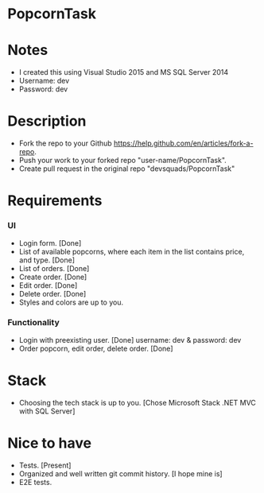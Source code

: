 # PopcornTask

# Notes
- I created this using Visual Studio 2015 and MS SQL Server 2014
- Username: dev
- Password: dev

# Description
- Fork the repo to your Github https://help.github.com/en/articles/fork-a-repo.
- Push your work to your forked repo "user-name/PopcornTask".
- Create pull request in the original repo "devsquads/PopcornTask"

# Requirements
### UI
- Login form. [Done]
- List of available popcorns, where each item in the list contains price, and type. [Done]
- List of orders. [Done]
- Create order. [Done]
- Edit order. [Done]
- Delete order. [Done]
- Styles and colors are up to you.
### Functionality
- Login with preexisting user. [Done] username: dev & password: dev
- Order popcorn, edit order, delete order. [Done]
# Stack
- Choosing the tech stack is up to you. [Chose Microsoft Stack .NET MVC with SQL Server]
# Nice to have
- Tests. [Present]
- Organized and well written git commit history. [I hope mine is]
- E2E tests. 
